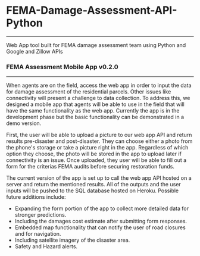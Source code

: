 # FEMA-Damage-Assessment-API-Python
---
Web App tool built for FEMA damage assessment team using Python and Google and Zillow APIs



### FEMA Assessment Mobile App v0.2.0
---
When agents are on the field, access the web app in order to input the data for damage assessment of the residential parcels.  Other issues like connectivity will present a challenge to data collection.  To address this, we designed a mobile app that agents will be able to use in the field that will have the same functionality as the web app.  Currently the app is in the development phase but the basic functionality can be demonstrated in a demo version.  

First, the user will be able to upload a picture to our web app API and return results pre-disaster and post-disaster.  They can choose either a photo from the phone's storage or take a picture right in the app.  Regardless of which option they choose, the photo will be stored in the app to upload later if connectivity is an issue.  Once uploaded, they user will be able to fill out a form for the criterias FEMA audits before securing restoration funds.  

The current version of the app is set up to call the web app API hosted on a server and return the mentioned results.  All of the outputs and the user inputs will be pushed to the SQL database hosted on Heroku.  Possible future additions include:

- Expanding the form portion of the app to collect more detailed data for stronger predictions.
- Including the damages cost estimate after submitting form responses.
- Embedded map functionality that can notify the user of road closures and for navigation.
- Including satellite imagery of the disaster area.
- Safety and Hazard alerts.